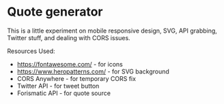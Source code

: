 # Quote generator
This is a little experiment on mobile responsive design, SVG, API grabbing, Twitter stuff, and dealing with CORS issues.

Resources Used:
- https://fontawesome.com/ - for icons
- https://www.heropatterns.com/ - for SVG background
- CORS Anywhere - for temporary CORS fix
- Twitter API - for tweet button
- Forismatic API - for quote source
